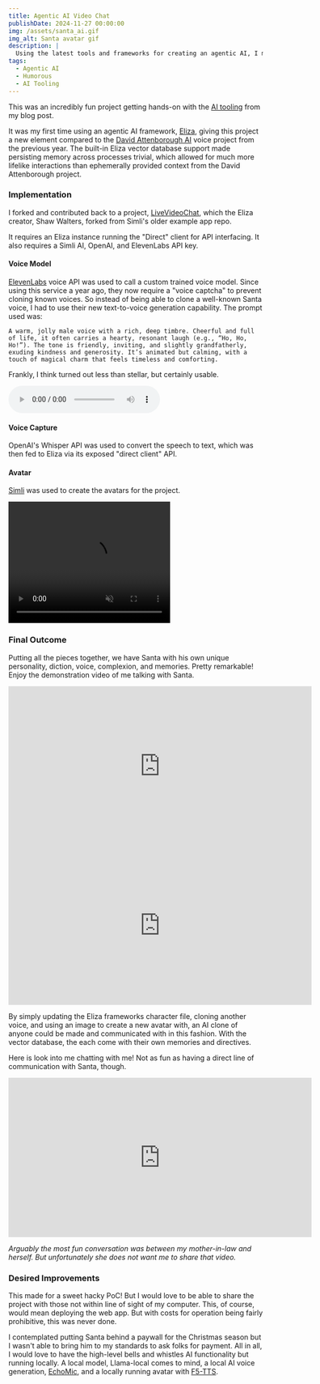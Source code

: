 ```yaml
---
title: Agentic AI Video Chat
publishDate: 2024-11-27 00:00:00
img: /assets/santa_ai.gif
img_alt: Santa avatar gif
description: |
  Using the latest tools and frameworks for creating an agentic AI, I made a clone of Santa, myself, and my mother-in-law.
tags:
  - Agentic AI
  - Humorous
  - AI Tooling
---
```


This was an incredibly fun project getting hands-on with the [AI tooling](https://www.raysmets.me/blog/agentic-ai-tooling) from my blog post.

It was my first time using an agentic AI framework, [Eliza](https://github.com/ai16z/eliza), giving this project a new element compared to the [David Attenborough AI]((https://www.raysmets.me/blog/gen-ai-david)) voice project from the previous year. The built-in Eliza vector database support made persisting memory across processes trivial, which allowed for much more lifelike interactions than ephemerally provided context from the David Attenborough project.

### Implementation

I forked and contributed back to a project, [LiveVideoChat](https://github.com/rsmets/LiveVideoChat), which the Eliza creator, Shaw Walters, forked from Simli's older example app repo.

It requires an Eliza instance running the "Direct" client for API interfacing. It also requires a Simli AI, OpenAI, and ElevenLabs API key.

#### Voice Model

[ElevenLabs](https://elevenlabs.io/) voice API was used to call a custom trained voice model. Since using this service a year ago, they now require a "voice captcha" to prevent cloning known voices. So instead of being able to clone a well-known Santa voice, I had to use their new text-to-voice generation capability. The prompt used was:

`A warm, jolly male voice with a rich, deep timbre. Cheerful and full of life, it often carries a hearty, resonant laugh (e.g., “Ho, Ho, Ho!”). The tone is friendly, inviting, and slightly grandfatherly, exuding kindness and generosity. It’s animated but calming, with a touch of magical charm that feels timeless and comforting.`

Frankly, I think turned out less than stellar, but certainly usable.

<audio controls>
  <source src="/assets/voice_preview_SantaEuro.mp3" type="audio/mp3">
  Your browser does not support the audio element.
</audio>

#### Voice Capture

OpenAI's Whisper API was used to convert the speech to text, which was then fed to Eliza via its exposed "direct client" API.

#### Avatar

[Simli](https://www.simli.com/) was used to create the avatars for the project.

<video width="320" height="240" controls autoplay loop muted>
  <source src="/assets/santa_ai.mp4" type="video/mp4">
  Your browser does not support the video tag.
</video>

### Final Outcome

Putting all the pieces together, we have Santa with his own unique personality, diction, voice, complexion, and memories. Pretty remarkable! Enjoy the demonstration video of me talking with Santa.

<iframe width="600" height="315" src="https://youtube.com/embed/3zynD9Ae1Hk" frameborder="0" allow="accelerometer; autoplay; encrypted-media; gyroscope; picture-in-picture" allowfullscreen></iframe>

<iframe width="600" height="315" src="https://www.youtube.com/embed/gI_2BdeivPE" frameborder="0" allow="accelerometer; autoplay; encrypted-media; gyroscope; picture-in-picture" allowfullscreen></iframe>

By simply updating the Eliza frameworks character file, cloning another voice, and using an image to create a new avatar with, an AI clone of anyone could be made and communicated with in this fashion. With the vector database, the each come with their own memories and directives.

Here is look into me chatting with me! Not as fun as having a direct line of communication with Santa, though.

<iframe width="600" height="315" src="https://www.youtube.com/embed/jsJsmbxWZVY" frameborder="0" allow="accelerometer; autoplay; encrypted-media; gyroscope; picture-in-picture" allowfullscreen></iframe>

_Arguably the most fun conversation was between my mother-in-law and herself. But unfortunately she does not want me to share that video._

### Desired Improvements

This made for a sweet hacky PoC! But I would love to be able to share the project with those not within line of sight of my computer. This, of course, would mean deploying the web app. But with costs for operation being fairly prohibitive, this was never done.

I contemplated putting Santa behind a paywall for the Christmas season but I wasn't able to bring him to my standards to ask folks for payment. All in all, I would love to have the high-level bells and whistles AI functionality but running locally. A local model, Llama-local comes to mind, a local AI voice generation, [EchoMic](https://github.com/antgroup/echomimic), and a locally running avatar with [F5-TTS](https://github.com/SWivid/F5-TTS).
